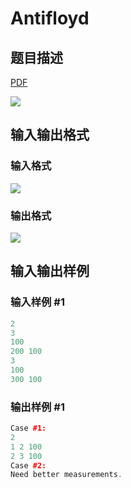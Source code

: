 # Antifloyd

## 题目描述

[problemUrl]: https://uva.onlinejudge.org/index.php?option=com_onlinejudge&Itemid=8&category=21&page=show_problem&problem=1928

[PDF](https://uva.onlinejudge.org/external/109/p10987.pdf)

![](https://cdn.luogu.com.cn/upload/vjudge_pic/UVA10987/2b5bb8fbee01071e0ed5e6203b10f543ce43bde4.png)

## 输入输出格式

### 输入格式

![](https://cdn.luogu.com.cn/upload/vjudge_pic/UVA10987/92fff04ef02c8bcb165517a8dd8b1d7dc5437a75.png)

### 输出格式

![](https://cdn.luogu.com.cn/upload/vjudge_pic/UVA10987/6e3a330e0d8178a97514dc887ceb301d49d4aebb.png)

## 输入输出样例

### 输入样例 #1

```cpp
2
3
100
200 100
3
100
300 100
```


### 输出样例 #1

```cpp
Case #1:
2
1 2 100
2 3 100
Case #2:
Need better measurements.
```


